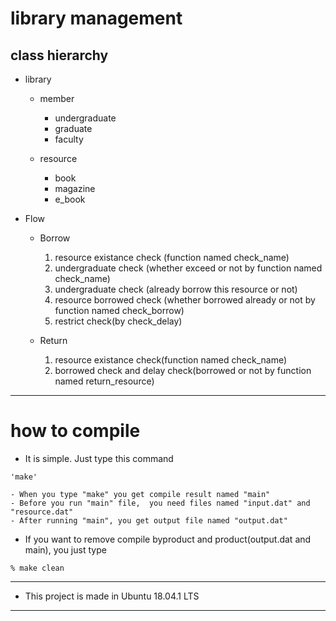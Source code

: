 # library management

## class hierarchy

- library
	- member
		- undergraduate
		- graduate
		- faculty

	- resource
		- book
		- magazine
		- e_book

- Flow
	- Borrow
		1. resource existance check (function named check_name)
		2. undergraduate check (whether exceed or not by function named check_name)
		3. undergraduate check (already borrow this resource or not)
		3. resource borrowed check (whether borrowed already or not by function named check_borrow)
		4. restrict check(by check_delay)

	- Return
		1. resource existance check(function named check_name)
		2. borrowed check and delay check(borrowed or not by function named return_resource)

----------------------------------------------------------------

# how to compile

- It is simple. Just type this command
```
'make'
```
	- When you type "make" you get compile result named "main"
	- Before you run "main" file,  you need files named "input.dat" and "resource.dat"
	- After running "main", you get output file named "output.dat" 

- If you want to remove compile byproduct and product(output.dat and main), you just type
```
% make clean
```
--------------------------------------------------------------
- This project is made in Ubuntu 18.04.1 LTS
---------------------------------------------------------------
